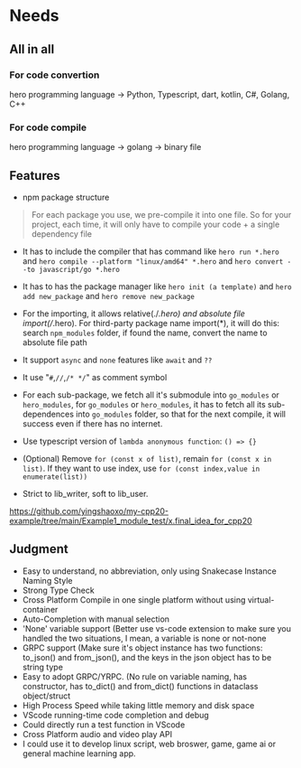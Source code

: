# Needs

## All in all
### For code convertion
hero programming language -> Python, Typescript, dart, kotlin, C#, Golang, C++ 

### For code compile
hero programming language -> golang -> binary file


## Features

* npm package structure

> For each package you use, we pre-compile it into one file. So for your project, each time, it will only have to compile your code + a single dependency file

* It has to  include the compiler that has command like `hero run *.hero` and `hero compile --platform "linux/amd64" *.hero` and `hero convert --to javascript/go *.hero`

* It has to has the package manager like `hero init (a template)` and `hero add new_package` and `hero remove new_package`

* For the importing, it allows relative(./*.hero) and absolute file import(/*.hero). For third-party package name import(*), it will do this: search `npm_modules` folder, if found the name, convert the name to absolute file path

* It support `async` and `none` features like `await` and `??`

* It use "`#`,`//`,`/* */`" as comment symbol

* For each sub-package, we fetch all it's submodule into `go_modules` or `hero_modules`, for `go_modules` or `hero_modules`, it has to fetch all its sub-dependences into `go_modules` folder, so that for the next compile, it will success even if there has no internet.

* Use typescript version of `lambda anonymous function`: `() => {}`

* (Optional) Remove `for (const x of list)`, remain `for (const x in list)`. If they want to use index, use `for (const index,value in enumerate(list))`

* Strict to lib_writer, soft to lib_user.

<!-- * Use typescript version of `a==b? c: d` -->

https://github.com/yingshaoxo/my-cpp20-example/tree/main/Example1_module_test/x.final_idea_for_cpp20


## Judgment

* Easy to understand, no abbreviation, only using Snakecase Instance Naming Style
* Strong Type Check
* Cross Platform Compile in one single platform without using virtual-container
* Auto-Completion with manual selection
* 'None' variable support (Better use vs-code extension to make sure you handled the two situations, I mean, a variable is none or not-none
* GRPC support (Make sure it's object instance has two functions: to_json() and from_json(), and the keys in the json object has to be string type
* Easy to adopt GRPC/YRPC. (No rule on variable naming, has constructor, has to_dict() and from_dict() functions in dataclass object/struct
* High Process Speed while taking little memory and disk space
* VScode running-time code completion and debug
* Could directly run a test function in VScode
* Cross Platform audio and video play API
* I could use it to develop linux script, web broswer, game, game ai or general machine learning app.